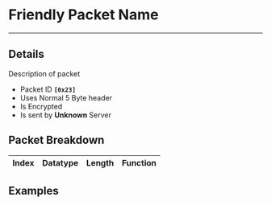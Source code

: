 # Friendly Packet Name #

---


## Details ##

Description of packet
  * Packet ID **`[0x23]`**
  * Uses Normal 5 Byte header
  * Is Encrypted
  * Is sent by **Unknown** Server

## Packet Breakdown ##
| Index | Datatype | Length | Function |
|:------|:---------|:-------|:---------|

## Examples ##